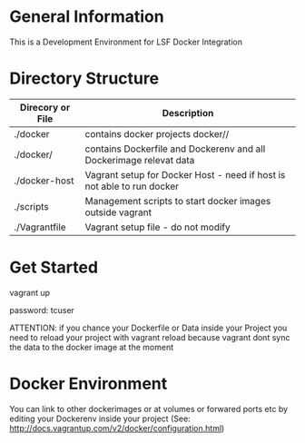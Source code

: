 General Information 
===================

This is a Development Environment for LSF Docker Integration


Directory Structure
===================

| Direcory or File   | Description                                                            |
|--------------------|------------------------------------------------------------------------|
| ./docker           | contains docker projects docker/<project>/                             |
| ./docker/<project> | contains Dockerfile and Dockerenv and all Dockerimage relevat data     |
| ./docker-host      | Vagrant setup for Docker Host - need if host is not able to run docker |
| ./scripts          | Management scripts to start docker images outside vagrant              |
| ./Vagrantfile      | Vagrant setup file - do not modify                                     |

Get Started
===========

vagrant up <project>

password: tcuser

ATTENTION: if you chance your Dockerfile or Data inside your Project you need to reload your project with vagrant reload <project> because vagrant dont sync the data to the docker image at the moment

Docker Environment
==================

You can link to other dockerimages or at volumes or forwared ports etc by editing your Dockerenv inside your project (See: http://docs.vagrantup.com/v2/docker/configuration.html)